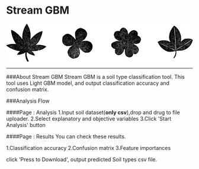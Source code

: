 # Stream GBM
![leaf](./img_sample/plants_icon.png)

***
###About Stream GBM
Stream GBM is a soil type classification tool. 
This tool uses Light GBM model, and output classification accuracy and confusion matrix.

###Analysis Flow

####Page : Analysis
1.Input soil dataset(__only csv__),drop and drug to file uploader.
2.Select explanatory and objective variables
3.Click 'Start Analysis' button

####Page : Results
You can check these results.

1.Classification accuracy
2.Confusion matrix
3.Feature importances

click 'Press to Download', output predicted Soil types csv file.
